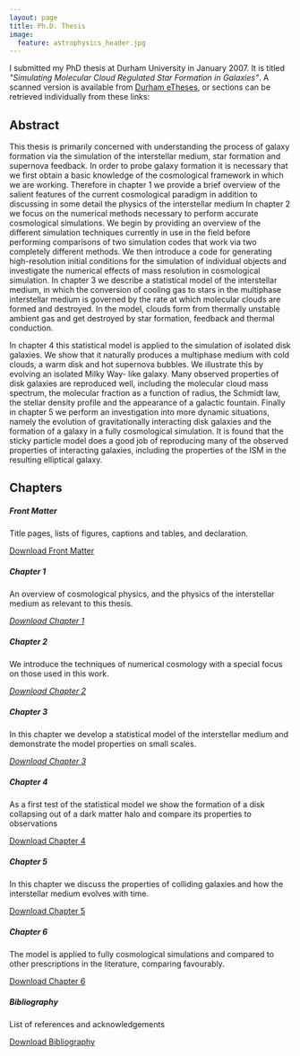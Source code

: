 ```yaml
---
layout: page
title: Ph.D. Thesis
image:
  feature: astrophysics_header.jpg
---
```


I submitted my PhD thesis at Durham University in January 2007. It is titled <em>"Simulating Molecular Cloud Regulated Star Formation in Galaxies"</em>. A scanned version is available from [Durham eTheses](http://etheses.dur.ac.uk/2610/), or sections can be retrieved individually from these links:

## Abstract

This thesis is primarily concerned with understanding the process of galaxy formation via the simulation of the interstellar medium, star formation and supernova feedback. In order to probe galaxy formation it is necessary that we first obtain a basic knowledge of the cosmological framework in which we are working. Therefore in chapter 1 we provide a brief overview of the salient features of the current cosmological paradigm in addition to discussing in some detail the physics of the interstellar medium In chapter 2 we focus on the numerical methods necessary to perform accurate cosmological simulations. We begin by providing an overview of the different simulation techniques currently in use in the field before performing comparisons of two simulation codes that work via two completely different methods. We then introduce a code for generating high-resolution initial conditions for the simulation of individual objects and investigate the numerical effects of mass resolution in cosmological simulation. In chapter 3 we describe a statistical model of the interstellar medium, in which the conversion of cooling gas to stars in the multiphase interstellar medium is governed by the rate at which molecular clouds are formed and destroyed. In the model, clouds form from thermally unstable ambient gas and get destroyed by star formation, feedback and thermal conduction.

In chapter 4 this statistical model is applied to the simulation of isolated disk galaxies. We show that it naturally produces a multiphase medium with cold clouds, a warm disk and hot supernova bubbles. We illustrate this by evolving an isolated Milky Way- like galaxy. Many observed properties of disk galaxies are reproduced well, including the molecular cloud mass spectrum, the molecular fraction as a function of radius, the Schmidt law, the stellar density profile and the appearance of a galactic fountain. Finally in chapter 5 we perform an investigation into more dynamic situations, namely the evolution of gravitationally interacting disk galaxies and the formation of a galaxy in a fully cosmological simulation. It is found that the sticky particle model does a good job of reproducing many of the observed properties of interacting galaxies, including the properties of the ISM in the resulting elliptical galaxy.

## Chapters

<div class="row">
  <div class="col-xs-12 col-md-6">
    <h5>Front Matter</h5>
    <p>Title pages, lists of figures, captions and tables, and declaration.</p>
    <a href="thesis/cmb_thesis_front.pdf"><span class="front-box-icon"><i class="fa fa-paperclip"></i> Download Front Matter</span></a>
  </div>
  <div class="col-xs-12 col-md-6">
    <h5>Chapter 1</h5>
    <p>An overview of cosmological physics, and the physics of the interstellar medium as relevant to this thesis.</p>
    <a href="thesis/cmb_thesis_chap1.pdf"><span class="front-box-icon"><i class="fa fa-paperclip"> Download Chapter 1</i></span></a>
  </div>
  <div class="col-xs-12 col-md-6">
    <h5>Chapter 2</h5>
    <p>We introduce the techniques of numerical cosmology with a special focus on those used in this work.</p>
    <a href="thesis/cmb_thesis_chap2.pdf"><span class="front-box-icon"><i class="fa fa-paperclip"> Download Chapter 2</i></span></a>
  </div>
  <div class="col-xs-12 col-md-6">
    <h5>Chapter 3</h5>
    <p>In this chapter we develop a statistical model of the interstellar medium and demonstrate the model properties on small scales.</p>
    <a href="thesis/cmb_thesis_chap3.pdf"><span class="front-box-icon"><i class="fa fa-paperclip"> Download Chapter 3</i></span></a>
  </div>
  <div class="col-xs-12 col-md-6">
    <h5>Chapter 4</h5>
    <p>As a first test of the statistical model we show the formation of a disk collapsing out of a dark matter halo and compare its properties to observations</p>
    <a href="thesis/cmb_thesis_chap4.pdf"><span class="front-box-icon"><i class="fa fa-paperclip"></i> Download Chapter 4</span></a>
  </div>
  <div class="col-xs-12 col-md-6">
    <h5>Chapter 5</h5>
    <p>In this chapter we discuss the properties of colliding galaxies and how the interstellar medium evolves with time.</p>
    <a href="thesis/cmb_thesis_chap5.pdf"><span class="front-box-icon"><i class="fa fa-paperclip"></i> Download Chapter 5</span></a>
  </div>
  <div class="col-xs-12 col-md-6">
    <h5>Chapter 6</h5>
    <p>The model is applied to fully cosmological simulations and compared to other prescriptions in the literature, comparing favourably.</p>
    <a href="thesis/cmb_thesis_chap6.pdf"><span class="front-box-icon"><i class="fa fa-paperclip"></i> Download Chapter 6</span></a>
  </div>
  <div class="col-xs-12 col-md-6">
    <h5>Bibliography</h5>
    <p>List of references and acknowledgements</p>
    <a href="thesis/cmb_thesis_biblio.pdf"><span class="front-box-icon"><i class="fa fa-paperclip"></i> Download Bibliography</span></a>
  </div>
